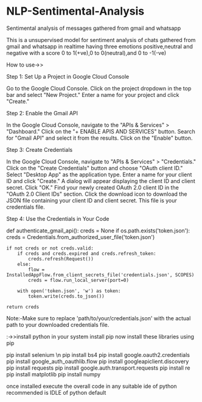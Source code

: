 # NLP-Sentimental-Analysis
Sentimental analysis of messages gathered from gmail and whatsapp

This is a unsupervised model for sentiment analysis of chats gathered from gmail and whatsapp in realtime
having three emotions positive,neutral and negative with a score 0 to 1(+ve),0 to 0(neutral),and 0 to -1(-ve)


How to use->>

Step 1: Set Up a Project in Google Cloud Console

Go to the Google Cloud Console.
Click on the project dropdown in the top bar and select "New Project."
Enter a name for your project and click "Create."

Step 2: Enable the Gmail API

In the Google Cloud Console, navigate to the "APIs & Services" > "Dashboard."
Click on the "+ ENABLE APIS AND SERVICES" button.
Search for "Gmail API" and select it from the results.
Click on the "Enable" button.

Step 3: Create Credentials

In the Google Cloud Console, navigate to "APIs & Services" > "Credentials."
Click on the "Create Credentials" button and choose "OAuth client ID."
Select "Desktop App" as the application type.
Enter a name for your client ID and click "Create."
A dialog will appear displaying the client ID and client secret. Click "OK."
Find your newly created OAuth 2.0 client ID in the "OAuth 2.0 Client IDs" section.
Click the download icon to download the JSON file containing your client ID and client secret. This file is your credentials file.

Step 4: Use the Credentials in Your Code

def authenticate_gmail_api():
    creds = None
    if os.path.exists('token.json'):
        creds = Credentials.from_authorized_user_file('token.json')

    if not creds or not creds.valid:
        if creds and creds.expired and creds.refresh_token:
            creds.refresh(Request())
        else:
            flow = InstalledAppFlow.from_client_secrets_file('credentials.json', SCOPES)
            creds = flow.run_local_server(port=0)

        with open('token.json', 'w') as token:
            token.write(creds.to_json())

    return creds



Note:-Make sure to replace 'path/to/your/credentials.json' with the actual path to your downloaded credentials file.

:->>install python in your system
install pip
now install these libraries using pip

pip install selenium \n
pip install bs4
pip install google.oauth2.credentials
pip install google_auth_oauthlib.flow
pip install googleapiclient.discovery
pip install requests
pip install google.auth.transport.requests
pip install re
pip install matplotlib
pip install numpy

once installed execute the overall code in any suitable ide of python 
recommended is IDLE of python default
